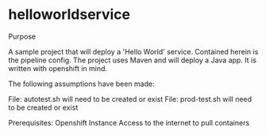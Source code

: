 # helloworldservice
Purpose

A sample project that will deploy a 'Hello World' service. Contained herein is the pipeline config. The project uses Maven and will deploy a Java app. It is written with openshift in mind.

The following assumptions have been made:

File: autotest.sh will need to be created or exist
File: prod-test.sh will need to be created or exist


Prerequisites:
Openshift Instance
Access to the internet to pull containers
